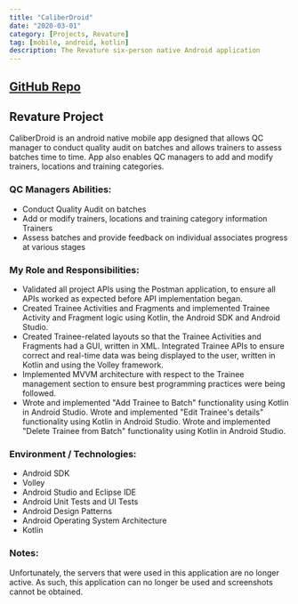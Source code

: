 ```yaml
---
title: "CaliberDroid"
date: "2020-03-01"
category: [Projects, Revature]
tag: [mobile, android, kotlin]
description: The Revature six-person native Android application
---
```

## [GitHub Repo](https://github.com/DBerry07/Revature_CaliberDroid)

## Revature Project

CaliberDroid is an android native mobile app designed that allows QC manager to conduct quality audit on batches and allows trainers to assess batches time to time. App also enables QC managers to add and modify trainers, locations and training categories. 

### QC Managers Abilities: 
+ Conduct Quality Audit on batches
+ Add or modify trainers, locations and training category information Trainers
+ Assess batches and provide feedback on individual associates progress at various stages

### My Role and Responsibilities:
+ Validated all project APIs using the Postman application, to ensure all APIs worked as expected before API implementation began.
+ Created Trainee Activities and Fragments and implemented Trainee Activity and Fragment logic using Kotlin, the Android SDK and Android Studio.
+ Created Trainee-related layouts so that the Trainee Activities and Fragments had a GUI, written in XML. Integrated Trainee APIs to ensure correct and real-time data was being displayed to the user, written in Kotlin and using the Volley framework.
+ Implemented MVVM architecture with respect to the Trainee management section to ensure best programming practices were being followed.
+ Wrote and implemented "Add Trainee to Batch" functionality using Kotlin in Android Studio. Wrote and implemented "Edit Trainee's details" functionality using Kotlin in Android Studio. Wrote and implemented "Delete Trainee from Batch" functionality using Kotlin in Android Studio.

### Environment / Technologies:
+ Android SDK
+ Volley
+ Android Studio and Eclipse IDE
+ Android Unit Tests and UI Tests
+ Android Design Patterns
+ Android Operating System Architecture
+ Kotlin

### Notes:
Unfortunately, the servers that were used in this application are no longer active. As such, this application can no longer be used and screenshots cannot be obtained.